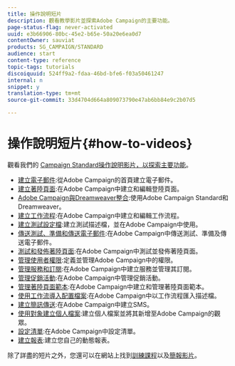 ```yaml
---
title: 操作說明短片
description: 觀看教學影片並探索Adobe Campaign的主要功能。
page-status-flag: never-activated
uuid: e3b66906-80bc-45e2-b65e-50a20e6ea0d7
contentOwner: sauviat
products: SG_CAMPAIGN/STANDARD
audience: start
content-type: reference
topic-tags: tutorials
discoiquuid: 524ff9a2-fdaa-46bd-bfe6-f03a50461247
internal: n
snippet: y
translation-type: tm+mt
source-git-commit: 33d4704d664a809073790e47ab6bb84e9c2b07d5

---
```



# 操作說明短片{#how-to-videos}

觀看我們的 [Campaign Standard操作說明影片，以探索主要功能](https://docs.adobe.com/content/help/en/campaign-learn/campaign-standard-tutorials/overview.html)。

* [建立電子郵件](https://video.tv.adobe.com/v/23721?captions=chi_hant):從Adobe Campaign的首頁建立電子郵件。
* [建立著陸頁面](https://video.tv.adobe.com/v/24093?captions=chi_hant):在Adobe Campaign中建立和編輯登陸頁面。
* [Adobe Campaign與Dreamweaver整合](https://video.tv.adobe.com/v/23121?captions=chi_hant):使用Adobe Campaign Standard和Dreamweaver。
* [建立工作流程](https://video.tv.adobe.com/v/23937?captions=chi_hant):在Adobe Campaign中建立和編輯工作流程。
* [建立測試設定檔](https://video.tv.adobe.com/v/24094?captions=chi_hant):建立測試描述檔，並在Adobe Campaign中使用。
* [傳送測試、準備和傳送電子郵件](https://video.tv.adobe.com/v/24013/?captions=chi_hant):在Adobe Campaign中傳送測試、準備及傳送電子郵件。
* [測試和發佈著陸頁面](https://video.tv.adobe.com/v/24092?captions=chi_hant):在Adobe Campaign中測試並發佈著陸頁面。
* [管理使用者權限](https://video.tv.adobe.com/v/24671?captions=chi_hant):定義並管理Adobe Campaign中的權限。
* [管理服務和訂閱](https://video.tv.adobe.com/v/24673?captions=chi_hant):在Adobe Campaign中建立服務並管理其訂閱。
* [管理促銷活動](https://video.tv.adobe.com/v/24672?captions=chi_hant):在Adobe Campaign中管理促銷活動。
* [管理著陸頁面範本](https://video.tv.adobe.com/v/25200?captions=chi_hant):在Adobe Campaign中建立和管理著陸頁面範本。
* [使用工作流導入配置檔案](https://video.tv.adobe.com/v/24993?captions=chi_hant):在Adobe Campaign中以工作流程匯入描述檔。
* [建立簡訊傳送](https://video.tv.adobe.com/v/25265?captions=chi_hant):在Adobe Campaign中建立SMS。
* [使用對象建立個人檔案](https://video.tv.adobe.com/v/18463?captions=chi_hant):建立個人檔案並將其新增至Adobe Campaign的觀眾。
* [設定清單](https://video.tv.adobe.com/v/25288?captions=chi_hant):在Adobe Campaign中設定清單。
* [建立報表](https://video.tv.adobe.com/v/25264?captions=chi_hant):建立您自己的動態報表。

除了詳盡的短片之外，您還可以在網站上找到[訓練課程](https://training.adobe.com/training/courses.html)以及[簡報影片](https://www.adobe.com/training/video.html)。
